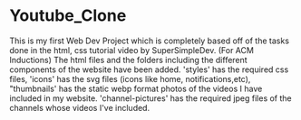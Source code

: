 # Youtube_Clone
This is my first Web Dev Project which is completely based off of the tasks done in the html, css tutorial video by SuperSimpleDev. (For ACM Inductions)
The html files and the folders including the different components of the website have been added. 
'styles' has the required css files, 'icons' has the svg files (icons like home, notifications,etc), "thumbnails' has the static webp format photos of the videos I
have included in my website. 'channel-pictures' has the required jpeg files of the channels whose videos I've included.
